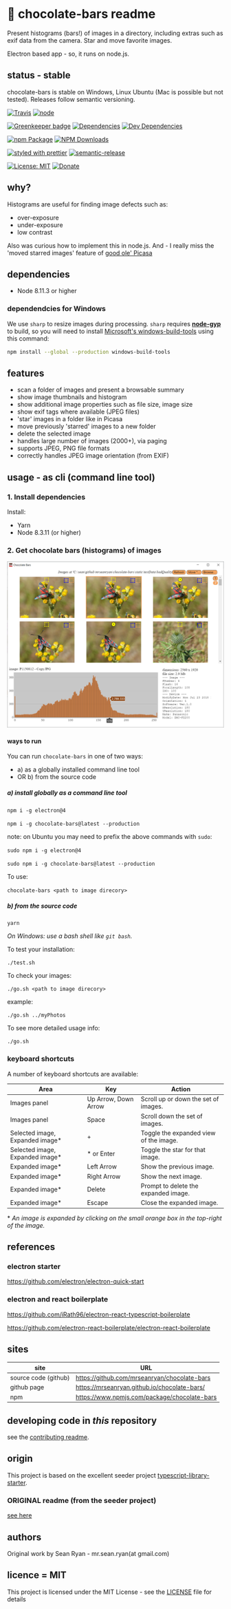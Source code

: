 # :chocolate_bar: chocolate-bars readme

Present histograms (bars!) of images in a directory, including extras such as exif data from the camera. Star and move favorite images.

Electron based app - so, it runs on node.js.

## status - stable

chocolate-bars is stable on Windows, Linux Ubuntu (Mac is possible but not tested). Releases follow semantic versioning.

[![Travis](https://img.shields.io/travis/mrseanryan/chocolate-bars.svg)](https://travis-ci.org/mrseanryan/chocolate-bars)
[![node](https://img.shields.io/node/v/chocolate-bars.svg)](https://nodejs.org)

[![Greenkeeper badge](https://badges.greenkeeper.io/mrseanryan/chocolate-bars.svg)](https://greenkeeper.io/)
[![Dependencies](https://david-dm.org/mrseanryan/chocolate-bars.svg)](https://david-dm.org/mrseanryan/chocolate-bars)
[![Dev Dependencies](https://david-dm.org/mrseanryan/chocolate-bars/dev-status.svg)](https://david-dm.org/mrseanryan/chocolate-bars?type=dev)

[![npm Package](https://img.shields.io/npm/v/chocolate-bars.svg?style=flat-square)](https://www.npmjs.org/package/chocolate-bars)
[![NPM Downloads](https://img.shields.io/npm/dm/chocolate-bars.svg)](https://npmjs.org/package/chocolate-bars)

[![styled with prettier](https://img.shields.io/badge/styled_with-prettier-ff69b4.svg)](https://github.com/prettier/prettier)
[![semantic-release](https://img.shields.io/badge/%20%20%F0%9F%93%A6%F0%9F%9A%80-semantic--release-e10079.svg)](https://github.com/semantic-release/semantic-release)

[![License: MIT](https://img.shields.io/badge/License-MIT-yellow.svg)](https://opensource.org/licenses/MIT)
[![Donate](https://img.shields.io/badge/donate-paypal-blue.svg)](https://paypal.me/mrseanryan)

## why?

Histograms are useful for finding image defects such as:

-   over-exposure
-   under-exposure
-   low contrast

Also was curious how to implement this in node.js.
And - I really miss the 'moved starred images' feature of [good ole' Picasa](http://googlephotos.blogspot.com/2016/02/moving-on-from-picasa.html)

## dependencies

-   Node 8.11.3 or higher

### dependendcies for Windows

We use `sharp` to resize images during processing. `sharp` requires
**[node-gyp](https://github.com/nodejs/node-gyp)** to build, so you will need to
install
[Microsoft's windows-build-tools](https://github.com/felixrieseberg/windows-build-tools)
using this command:

```bash
npm install --global --production windows-build-tools
```

## features

-   scan a folder of images and present a browsable summary
-   show image thumbnails and histogram
-   show additional image properties such as file size, image size
-   show exif tags where available (JPEG files)
-   'star' images in a folder like in Picasa
-   move previously 'starred' images to a new folder
-   delete the selected image
-   handles large number of images (2000+), via paging
-   supports JPEG, PNG file formats
-   correctly handles JPEG image orientation (from EXIF)

## usage - as cli (command line tool)

### 1. Install dependencies

Install:

-   Yarn
-   Node 8.3.11 (or higher)

### 2. Get chocolate bars (histograms) of images

![Screenshot](./static/site/screenshot-6.png)

#### ways to run

You can run `chocolate-bars` in one of two ways:

-   a) as a globally installed command line tool
-   OR b) from the source code

##### a) install globally as a command line tool

`npm i -g electron@4`

`npm i -g chocolate-bars@latest --production`

note: on Ubuntu you may need to prefix the above commands with `sudo`:

`sudo npm i -g electron@4`

`sudo npm i -g chocolate-bars@latest --production`

To use:

`chocolate-bars <path to image direcory>`

##### b) from the source code

```
yarn
```

_On Windows: use a bash shell like `git bash`._

To test your installation:

```
./test.sh
```

To check your images:

```
./go.sh <path to image direcory>
```

example:

```
./go.sh ../myPhotos
```

To see more detailed usage info:

```
./go.sh
```

### keyboard shortcuts

A number of keyboard shortcuts are available:

| Area                             | Key                  | Action                                 |
| -------------------------------- | -------------------- | -------------------------------------- |
| Images panel                     | Up Arrow, Down Arrow | Scroll up or down the set of images.   |
| Images panel                     | Space                | Scroll down the set of images.         |
| Selected image, Expanded image\* | +                    | Toggle the expanded view of the image. |
| Selected image, Expanded image\* | \* or Enter          | Toggle the star for that image.        |
| Expanded image\*                 | Left Arrow           | Show the previous image.               |
| Expanded image\*                 | Right Arrow          | Show the next image.                   |
| Expanded image\*                 | Delete               | Prompt to delete the expanded image.   |
| Expanded image\*                 | Escape               | Close the expanded image.              |

\* _An image is expanded by clicking on the small orange box in the top-right of the image._

## references

### electron starter

https://github.com/electron/electron-quick-start

### electron and react boilerplate

https://github.com/iRath96/electron-react-typescript-boilerplate

https://github.com/electron-react-boilerplate/electron-react-boilerplate

## sites

| site                 | URL                                          |
| -------------------- | -------------------------------------------- |
| source code (github) | https://github.com/mrseanryan/chocolate-bars |
| github page          | https://mrseanryan.github.io/chocolate-bars/ |
| npm                  | https://www.npmjs.com/package/chocolate-bars |

## developing code in _this_ repository

see the [contributing readme](CONTRIBUTING.md).

## origin

This project is based on the excellent seeder project [typescript-library-starter](https://github.com/alexjoverm/typescript-library-starter).

### ORIGINAL readme (from the seeder project)

[see here](README.original.md)

## authors

Original work by Sean Ryan - mr.sean.ryan(at gmail.com)

## licence = MIT

This project is licensed under the MIT License - see the [LICENSE](LICENSE) file for details
